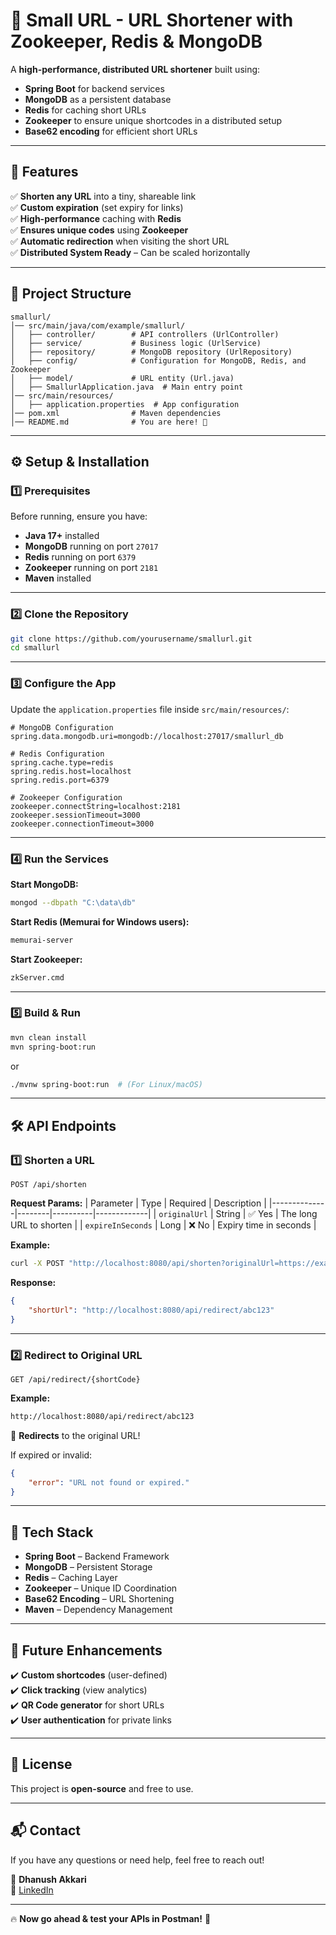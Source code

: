 # 🚀 Small URL - URL Shortener with Zookeeper, Redis & MongoDB

A **high-performance, distributed URL shortener** built using:
- **Spring Boot** for backend services
- **MongoDB** as a persistent database
- **Redis** for caching short URLs
- **Zookeeper** to ensure unique shortcodes in a distributed setup
- **Base62 encoding** for efficient short URLs

---

## 📌 Features
✅ **Shorten any URL** into a tiny, shareable link  
✅ **Custom expiration** (set expiry for links)  
✅ **High-performance** caching with **Redis**  
✅ **Ensures unique codes** using **Zookeeper**  
✅ **Automatic redirection** when visiting the short URL  
✅ **Distributed System Ready** – Can be scaled horizontally  

---

## 📁 Project Structure
```
smallurl/
│── src/main/java/com/example/smallurl/
│   ├── controller/        # API controllers (UrlController)
│   ├── service/           # Business logic (UrlService)
│   ├── repository/        # MongoDB repository (UrlRepository)
│   ├── config/            # Configuration for MongoDB, Redis, and Zookeeper
│   ├── model/             # URL entity (Url.java)
│   ├── SmallurlApplication.java  # Main entry point
│── src/main/resources/
│   ├── application.properties  # App configuration
│── pom.xml                # Maven dependencies
│── README.md              # You are here! 📌
```

---

## ⚙️ Setup & Installation

### 1️⃣ Prerequisites
Before running, ensure you have:
- **Java 17+** installed
- **MongoDB** running on port `27017`
- **Redis** running on port `6379`
- **Zookeeper** running on port `2181`
- **Maven** installed

---

### 2️⃣ Clone the Repository
```sh
git clone https://github.com/yourusername/smallurl.git
cd smallurl
```

---

### 3️⃣ Configure the App
Update the `application.properties` file inside `src/main/resources/`:

```properties
# MongoDB Configuration
spring.data.mongodb.uri=mongodb://localhost:27017/smallurl_db

# Redis Configuration
spring.cache.type=redis
spring.redis.host=localhost
spring.redis.port=6379

# Zookeeper Configuration
zookeeper.connectString=localhost:2181
zookeeper.sessionTimeout=3000
zookeeper.connectionTimeout=3000
```

---

### 4️⃣ Run the Services
**Start MongoDB:**
```sh
mongod --dbpath "C:\data\db"
```

**Start Redis (Memurai for Windows users):**
```sh
memurai-server
```

**Start Zookeeper:**
```sh
zkServer.cmd
```

---

### 5️⃣ Build & Run
```sh
mvn clean install
mvn spring-boot:run
```
or
```sh
./mvnw spring-boot:run  # (For Linux/macOS)
```

---

## 🛠️ API Endpoints

### 1️⃣ Shorten a URL
```http
POST /api/shorten
```
**Request Params:**
| Parameter     | Type   | Required | Description |
|--------------|--------|----------|-------------|
| `originalUrl` | String | ✅ Yes | The long URL to shorten |
| `expireInSeconds` | Long | ❌ No | Expiry time in seconds |

**Example:**
```sh
curl -X POST "http://localhost:8080/api/shorten?originalUrl=https://example.com&expireInSeconds=3600"
```
**Response:**
```json
{
    "shortUrl": "http://localhost:8080/api/redirect/abc123"
}
```

---

### 2️⃣ Redirect to Original URL
```http
GET /api/redirect/{shortCode}
```
**Example:**  
```sh
http://localhost:8080/api/redirect/abc123
```
🔄 **Redirects** to the original URL!

If expired or invalid:
```json
{
    "error": "URL not found or expired."
}
```

---

## 📜 Tech Stack
- **Spring Boot** – Backend Framework
- **MongoDB** – Persistent Storage
- **Redis** – Caching Layer
- **Zookeeper** – Unique ID Coordination
- **Base62 Encoding** – URL Shortening
- **Maven** – Dependency Management

---

## 📌 Future Enhancements
✔️ **Custom shortcodes** (user-defined)  
✔️ **Click tracking** (view analytics)  
✔️ **QR Code generator** for short URLs  
✔️ **User authentication** for private links  

---

## 📝 License
This project is **open-source** and free to use.

---

## 📬 Contact
If you have any questions or need help, feel free to reach out!  

👤 **Dhanush Akkari**  
🔗 [LinkedIn](www.linkedin.com/in/dhanushakkari)  

---

🔥 **Now go ahead & test your APIs in Postman!** 🚀

